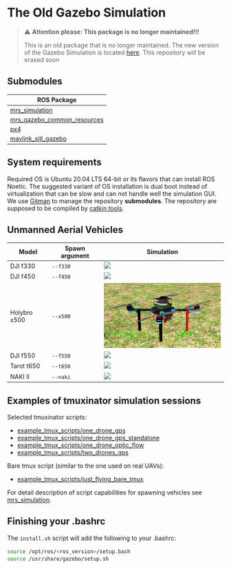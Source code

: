 # The Old Gazebo Simulation

> :warning: **Attention please: This package is no longer maintained!!!**
>
> This is an old package that is no longer maintained.
> The new version of the Gazebo Simulation is located [here](https://github.com/ctu-mrs/mrs_uav_gazebo_simulation).
> This repository will be erased soon

## Submodules

| ROS Package                                                                           |
|---------------------------------------------------------------------------------------|
| [mrs_simulation](https://github.com/ctu-mrs/mrs_simulation)                           |
| [mrs_gazebo_common_resources](https://github.com/ctu-mrs/mrs_gazebo_common_resources) |
| [px4](https://github.com/ctu-mrs/px4_firmware)                                        |
| [mavlink_sitl_gazebo](https://github.com/ctu-mrs/px4_sitl_gazebo)                     |

## System requirements

Required OS is Ubuntu 20.04 LTS 64-bit or its flavors that can install ROS Noetic.
The suggested variant of OS installation is dual boot instead of virtualization that can be slow and can not handle well the simulation GUI.
We use [Gitman](https://github.com/jacebrowning/gitman) to manage the repository **submodules**.
The repository are supposed to be compiled by [catkin tools](https://catkin-tools.readthedocs.io).

## Unmanned Aerial Vehicles

| Model        | Spawn argument | Simulation                    |
|--------------|----------------|-------------------------------|
| DJI f330     | `--f330`       | ![](.fig/f330_simulation.jpg) |
| DJI f450     | `--f450`       | ![](.fig/f450_simulation.jpg) |
| Holybro x500 | `--x500`       | ![](.fig/x500_simulation.jpg) |
| DJI f550     | `--f550`       | ![](.fig/f550_simulation.jpg) |
| Tarot t650   | `--t650`       | ![](.fig/t650_simulation.jpg) |
| NAKI II      | `--naki`       | ![](.fig/naki_simulation.jpg) |

## Examples of tmuxinator simulation sessions

Selected tmuxinator scripts:

- [example_tmux_scripts/one_drone_gps](example_tmux_scripts/one_drone_gps)
- [example_tmux_scripts/one_drone_gps_standalone](example_tmux_scripts/one_drone_gps_standalone)
- [example_tmux_scripts/one_drone_optic_flow](example_tmux_scripts/one_drone_optic_flow)
- [example_tmux_scripts/two_drones_gps](example_tmux_scripts/two_drones_gps)

Bare tmux script (similar to the one used on real UAVs):

- [example_tmux_scripts/just_flying_bare_tmux](example_tmux_scripts/just_flying_bare_tmux)

For detail description of script capabilities for spawning vehicles see [mrs_simulation](https://github.com/ctu-mrs/mrs_simulation).

## Finishing your .bashrc

The `install.sh` script will add the following to your .bashrc:
```bash
source /opt/ros/<ros_version>/setup.bash
source /usr/share/gazebo/setup.sh
```
